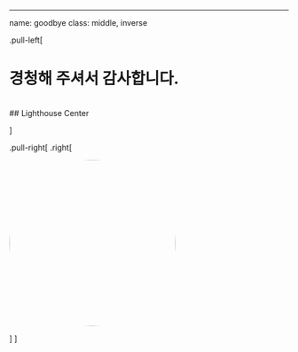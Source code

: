 ---
name: goodbye
class: middle, inverse

.pull-left[
# **경청해 주셔서 감사합니다.**
<br/>
## Lighthouse Center

]

.pull-right[
.right[

<img style="border-radius: 100%;" src="../fig/Tidyverse_Korea_logo_transparent.png" width="300px"/>

]
]
